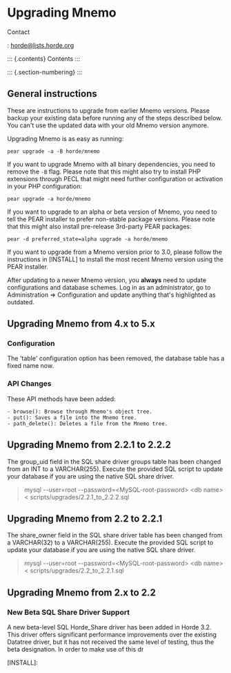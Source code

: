Upgrading Mnemo
===============

Contact

:   <horde@lists.horde.org>

::: {.contents}
Contents
:::

::: {.section-numbering}
:::

General instructions
--------------------

These are instructions to upgrade from earlier Mnemo versions. Please
backup your existing data before running any of the steps described
below. You can\'t use the updated data with your old Mnemo version
anymore.

Upgrading Mnemo is as easy as running:

    pear upgrade -a -B horde/mnemo

If you want to upgrade Mnemo with all binary dependencies, you need to
remove the `-B` flag. Please note that this might also try to install
PHP extensions through PECL that might need further configuration or
activation in your PHP configuration:

    pear upgrade -a horde/mnemo

If you want to upgrade to an alpha or beta version of Mnemo, you need to
tell the PEAR installer to prefer non-stable package versions. Please
note that this might also install pre-release 3rd-party PEAR packages:

    pear -d preferred_state=alpha upgrade -a horde/mnemo

If you want to upgrade from a Mnemo version prior to 3.0, please follow
the instructions in [INSTALL] to install the most recent Mnemo version
using the PEAR installer.

After updating to a newer Mnemo version, you **always** need to update
configurations and database schemes. Log in as an administrator, go to
Administration =\> Configuration and update anything that\'s highlighted
as outdated.

Upgrading Mnemo from 4.x to 5.x
-------------------------------

### Configuration

The \'table\' configuration option has been removed, the database table
has a fixed name now.

### API Changes

These API methods have been added:

    - browse(): Browse through Mnemo's object tree.
    - put(): Saves a file into the Mnemo tree.
    - path_delete(): Deletes a file from the Mnemo tree.

Upgrading Mnemo from 2.2.1 to 2.2.2
-----------------------------------

The group\_uid field in the SQL share driver groups table has been
changed from an INT to a VARCHAR(255). Execute the provided SQL script
to update your database if you are using the native SQL share driver.

> mysql \--user=root \--password=\<MySQL-root-password\> \<db name\> \<
> scripts/upgrades/2.2.1\_to\_2.2.2.sql

Upgrading Mnemo from 2.2 to 2.2.1
---------------------------------

The share\_owner field in the SQL share driver table has been changed
from a VARCHAR(32) to a VARCHAR(255). Execute the provided SQL script to
update your database if you are using the native SQL share driver.

> mysql \--user=root \--password=\<MySQL-root-password\> \<db name\> \<
> scripts/upgrades/2.2\_to\_2.2.1.sql

Upgrading Mnemo from 2.x to 2.2
-------------------------------

### New Beta SQL Share Driver Support

A new beta-level SQL Horde\_Share driver has been added in Horde 3.2.
This driver offers significant performance improvements over the
existing Datatree driver, but it has not received the same level of
testing, thus the beta designation. In order to make use of this dr

  [INSTALL]: 